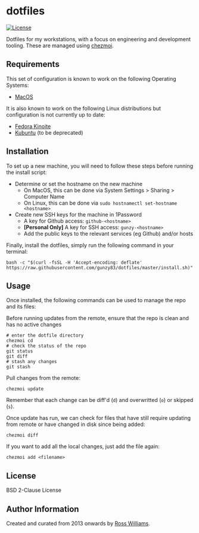 # dotfiles

[![License](https://img.shields.io/badge/License-BSD%202--Clause-brightgreen.svg?style=flat-square)](LICENSE)

Dotfiles for my workstations, with a focus on engineering and development tooling. These are managed using [chezmoi](https://www.chezmoi.io/).

## Requirements

This set of configuration is known to work on the following Operating Systems:

- [MacOS](https://www.apple.com/macos/)

It is also known to work on the following Linux distributions but configuration is not currently up to date:

- [Fedora Kinoite](https://fedoraproject.org/kinoite/)
- [Kubuntu](https://kubuntu.org/) (to be deprecated)

## Installation

To set up a new machine, you will need to follow these steps before running the install script:

* Determine or set the hostname on the new machine
  * On MacOS, this can be done via System Settings > Sharing > Computer Name
  * On Linux, this can be done via `sudo hostnamectl set-hostname <hostname>`
* Create new SSH keys for the machine in 1Password
  * A key for Github access: `github-<hostname>`
  * **[Personal Only]** A key for SSH access: `gunzy-<hostname>`
  * Add the public keys to the relevant services (eg Github) and/or hosts

Finally, install the dotfiles, simply run the following command in your terminal:

```shell
bash -c "$(curl -fsSL -H 'Accept-encoding: deflate' https://raw.githubusercontent.com/gunzy83/dotfiles/master/install.sh)"
```

## Usage

Once installed, the following commands can be used to manage the repo and its files:

Before running updates from the remote, ensure that the repo is clean and has no active changes

```
# enter the dotfile directory
chezmoi cd
# check the status of the repo
git status
git diff
# stash any changes
git stash
```

Pull changes from the remote:

```
chezmoi update
```

Remember that each change can be diff'd (`d`) and overwritted (`o`) or skipped (`s`).

Once update has run, we can check for files that have still require updating from remote or have changed in disk since being added:

```
chezmoi diff
```

If you want to add all the local changes, just add the file again:

```
chezmoi add <filename>
```

## License

BSD 2-Clause License

## Author Information

Created and curated from 2013 onwards by [Ross Williams](http://rosswilliams.id.au/).
